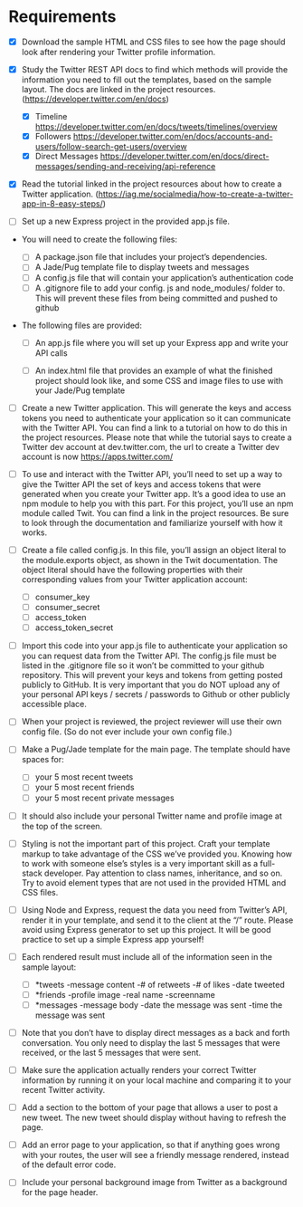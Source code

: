 # Requirements

  - [x] Download the sample HTML and CSS files to see how the page should look after rendering your Twitter profile information.

  - [x] Study the Twitter REST API docs to find which methods will provide the information you need to fill out the templates, based on the sample layout. The docs are linked in the project resources. (https://developer.twitter.com/en/docs)
    - [x] Timeline https://developer.twitter.com/en/docs/tweets/timelines/overview
    - [x] Followers https://developer.twitter.com/en/docs/accounts-and-users/follow-search-get-users/overview
    - [x] Direct Messages https://developer.twitter.com/en/docs/direct-messages/sending-and-receiving/api-reference

  - [x] Read the tutorial linked in the project resources about how to create a Twitter application. (https://iag.me/socialmedia/how-to-create-a-twitter-app-in-8-easy-steps/)

  - [ ] Set up a new Express project in the provided app.js file.

  - You will need to create the following files:

    - [ ] A package.json file that includes your project’s dependencies.
    - [ ] A Jade/Pug template file to display tweets and messages
    - [ ] A config.js file that will contain your application’s authentication code
    - [ ] A .gitignore file to add your config. js and node_modules/ folder to. This will prevent these files from being committed and pushed to github

  - The following files are provided:

    - [ ] An app.js file where you will set up your Express app and write your API calls
    - [ ] An index.html file that provides an example of what the finished project should look like, and some CSS and image files to use with your Jade/Pug template


  - [ ] Create a new Twitter application. This will generate the keys and access tokens you need to authenticate your application so it can communicate with the Twitter API. You can find a link to a tutorial on how to do this in the project resources. Please note that while the tutorial says to create a Twitter dev account at dev.twitter.com, the url to create a Twitter dev account is now https://apps.twitter.com/


  - [ ] To use and interact with the Twitter API, you’ll need to set up a way to give the Twitter API the set of keys and access tokens that were generated when you create your Twitter app. It’s a good idea to use an npm module to help you with this part. For this project, you’ll use an npm module called Twit. You can find a link in the project resources. Be sure to look through the documentation and familiarize yourself with how it works.

  - [ ] Create a file called config.js. In this file, you’ll assign an object literal to the module.exports object, as shown in the Twit documentation. The object literal should have the following properties with their corresponding values from your Twitter application account:
    - [ ] consumer_key
    - [ ] consumer_secret
    - [ ] access_token
    - [ ] access_token_secret
  - [ ] Import this code into your app.js file to authenticate your application so you can request data from the Twitter API. The config.js file must be listed in the .gitignore file so it won’t be committed to your github repository. This will prevent your keys and tokens from getting posted publicly to GitHub. It is very important that you do NOT upload any of your personal API keys / secrets / passwords to Github or other publicly accessible place.

  - [ ] When your project is reviewed, the project reviewer will use their own config file. (So do not ever include your own config file.)


  - [ ] Make a Pug/Jade template for the main page. The template should have spaces for:

    - [ ] your 5 most recent tweets
    - [ ] your 5 most recent friends
    - [ ] your 5 most recent private messages

  - [ ] It should also include your personal Twitter name and profile image at the top of the screen.

  - [ ] Styling is not the important part of this project. Craft your template markup to take advantage of the CSS we’ve provided you. Knowing how to work with someone else’s styles is a very important skill as a full-stack developer. Pay attention to class names, inheritance, and so on. Try to avoid element types that are not used in the provided HTML and CSS files.
  - [ ] Using Node and Express, request the data you need from Twitter’s API, render it in your template, and send it to the client at the “/” route. Please avoid using Express generator to set up this project. It will be good practice to set up a simple Express app yourself!
  - [ ] Each rendered result must include all of the information seen in the sample layout:

    - [ ] *tweets -message content -# of retweets -# of likes -date tweeted
    - [ ] *friends -profile image -real name -screenname
    - [ ] *messages -message body -date the message was sent -time the message was sent

  - [ ] Note that you don’t have to display direct messages as a back and forth conversation. You only need to display the last 5 messages that were received, or the last 5 messages that were sent.
  - [ ] Make sure the application actually renders your correct Twitter information by running it on your local machine and comparing it to your recent Twitter activity.

  - [ ] Add a section to the bottom of your page that allows a user to post a new tweet. The new tweet should display without having to refresh the page.
  - [ ] Add an error page to your application, so that if anything goes wrong with your routes, the user will see a friendly message rendered, instead of the default error code.
  - [ ] Include your personal background image from Twitter as a background for the page header.

